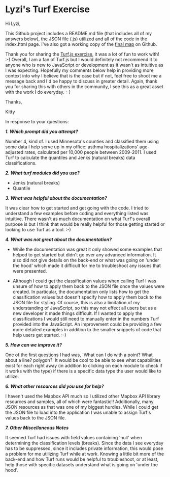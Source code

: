 # Lyzi's Turf Exercise

Hi Lyzi,

This Github project includes a README.md file (that includes all of my answers below), the JSON file (.js) utilized and all of the code in the index.html page. I've also got a working copy of the <a href="http://geospatialem.github.io/Turf.js-Fun/">final map</a> on Github.

Thank you for sharing the <a href="http://lyzidiamond.com/turf-exercise/">Turf.js exercise</a>, it was a lot of fun to work with! :-) Overall, I am a fan of Turf.js but I would definitely not recommend it to anyone who is new to JavaScript or development as it wasn't as intuitive as I was expecting. Hopefully my comments below help in providing more context into why I believe that is the case but if not, feel free to shoot me a message back and I'd be happy to discuss in greater detail. 
Again, thank you for sharing this with others in the community, I see this as a great asset with the work I do everyday. :-)

Thanks,

Kitty

In response to your questions:

__*1. Which prompt did you attempt?*__

Number 4, kind of. I used Minnesota's counties and classified them using some data I help serve up in my office: asthma hospitalizations' age-adjusted rates, calculated per 10,000 people between 2009-2011. I used Turf to calculate the quantiles and Jenks (natural breaks) data classifications.

__*2. What turf modules did you use?*__

 - Jenks (natural breaks)
 - Quantile

__*3. What was helpful about the documentation?*__

It was clear how to get started and get going with the code. I tried to understand a few examples before coding and everything listed was intuitive. There wasn't as much documentation on what Turf's overall purpose is but I think that would be really helpful for those getting started or looking to use Turf as a tool. :-)

__*4. What was not great about the documentation?*__

- While the documentation was great it only showed some examples that helped to get started but didn't go over any advanced information. It also did not give details on the back-end or what was going on 'under the hood' which made it difficult for me to troubleshoot any issues that were presented.

- Although I could get the classification values when calling Turf I was unsure of how to apply them back to the JSON file once the values were created. In particular, the documentation only lists how to get the classification values but doesn't specify how to apply them back to the JSON file for styling. Of course, this is also a limitation of my understanding of JavaScript, so this may not effect all users but as a new developer it made things difficult. If I wanted to apply the classifications I would still need to manually enter in the numbers Turf provided into the JavaScript. An improvement could be providing a few more detailed examples in addition to the smaller snippets of code that help users get started. :-)

__*5. How can we improve it?*__

One of the first questions I had was, 'What can I do with a point? What about a line? polygon?' It would be cool to be able to see what capabilities exist for each right away (in addition to clicking on each module to check if it works with the type) if there is a specific data type the user would like to utilize.

__*6. What other resources did you use for help?*__

I haven't used the Mapbox API much so I utilized other Mapbox API library resources and samples, all of which were fantastic!! Additionally, many JSON resources as that was one of my biggest hurdles. While I could get the JSON file to load into the application I was unable to assign Turf's values back to the JSON file.

__*7. Other Miscellaneous Notes*__

It seemed Turf had issues with field values containing 'null' when determining the classification levels (breaks). Since the data I see everyday has to be suppressed, since it includes private information, this would pose a problem for me utilizing Turf while at work. Knowing a little bit more of the back-end and how Turf runs would be helpful to troubleshoot, or at least, help those with specific datasets understand what is going on 'under the hood'.
